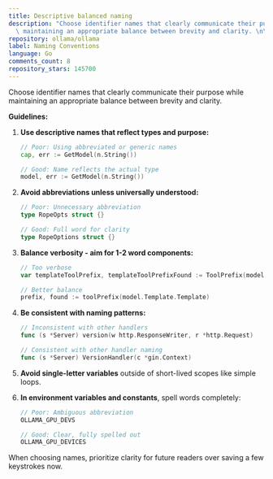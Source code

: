 ```yaml
---
title: Descriptive balanced naming
description: "Choose identifier names that clearly communicate their purpose while\
  \ maintaining an appropriate balance between brevity and clarity. \n\n**Guidelines:**"
repository: ollama/ollama
label: Naming Conventions
language: Go
comments_count: 8
repository_stars: 145700
---
```


Choose identifier names that clearly communicate their purpose while maintaining an appropriate balance between brevity and clarity. 

**Guidelines:**

1. **Use descriptive names that reflect types and purpose:**
   ```go
   // Poor: Using abbreviated or generic names
   cap, err := GetModel(n.String())
   
   // Good: Name reflects the actual type
   model, err := GetModel(n.String())
   ```

2. **Avoid abbreviations unless universally understood:**
   ```go
   // Poor: Unnecessary abbreviation
   type RopeOpts struct {}
   
   // Good: Full word for clarity
   type RopeOptions struct {}
   ```

3. **Balance verbosity - aim for 1-2 word components:**
   ```go
   // Too verbose
   var templateToolPrefix, templateToolPrefixFound := ToolPrefix(model.Template.Template)
   
   // Better balance
   prefix, found := toolPrefix(model.Template.Template)
   ```

4. **Be consistent with naming patterns:**
   ```go
   // Inconsistent with other handlers
   func (s *Server) version(w http.ResponseWriter, r *http.Request)
   
   // Consistent with other handler naming
   func (s *Server) VersionHandler(c *gin.Context)
   ```

5. **Avoid single-letter variables** outside of short-lived scopes like simple loops.

6. **In environment variables and constants**, spell words completely:
   ```go
   // Poor: Ambiguous abbreviation
   OLLAMA_GPU_DEVS
   
   // Good: Clear, fully spelled out
   OLLAMA_GPU_DEVICES
   ```

When choosing names, prioritize clarity for future readers over saving a few keystrokes now.
